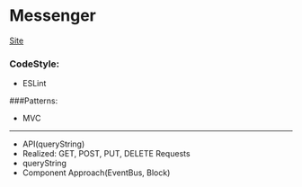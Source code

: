 # Messenger

[Site](https://keen-gates-28887a.netlify.app/)

### CodeStyle:
* ESLint

###Patterns: 
* MVC

------

* API(queryString)
* Realized: GET, POST, PUT, DELETE Requests
* queryString
* Component Approach(EventBus, Block)


